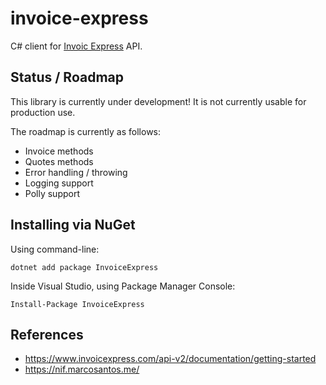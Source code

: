 invoice-express
==========================================================================

C# client for [Invoic Express](https://www.invoicexpress.com/) API.


Status / Roadmap
--------------------------------------------------------------------------

This library is currently under development! It is not currently usable
for production use.

The roadmap is currently as follows:

* Invoice methods
* Quotes methods
* Error handling / throwing
* Logging support
* Polly support


Installing via NuGet
--------------------------------------------------------------------------

Using command-line:

```
dotnet add package InvoiceExpress
```

Inside Visual Studio, using Package Manager Console:

```
Install-Package InvoiceExpress
```


References
--------------------------------------------------------------------------

* https://www.invoicexpress.com/api-v2/documentation/getting-started
* https://nif.marcosantos.me/
